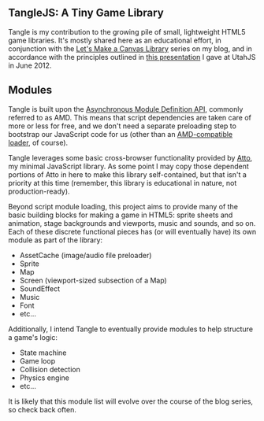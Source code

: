 TangleJS: A Tiny Game Library
-------------
Tangle is my contribution to the growing pile of small, lightweight HTML5 game libraries. It's mostly shared here as an educational effort, in conjunction with the [Let's Make a Canvas Library](http://www.buyog.com/code/search.php?tag=lmacl) series on my blog, and in accordance with the principles outlined in [this presentation](www.buyog.com/talks/utahjs) I gave at UtahJS in June 2012.


Modules
-----

Tangle is built upon the [Asynchronous Module Definition API](https://github.com/amdjs/amdjs-api/wiki/AMD), commonly referred to as AMD. This means that script dependencies are taken care of more or less for free, and we don't need a separate preloading step to bootstrap our JavaScript code for us (other than an [AMD-compatible](requirejs.org) [loader](https://github.com/cujojs/curl), of course).

Tangle leverages some basic cross-browser functionality provided by [Atto](https://github.com/buyog/atto), my minimal JavaScript library. As some point I may copy those dependent portions of Atto in here to make this library self-contained, but that isn't a priority at this time (remember, this library is educational in nature, not production-ready).

Beyond script module loading, this project aims to provide many of the basic building blocks for making a game in HTML5: sprite sheets and animation, stage backgrounds and viewports, music and sounds, and so on. Each of these discrete functional pieces has (or will eventually have) its own module as part of the library:

  * AssetCache (image/audio file preloader)
  * Sprite
  * Map
  * Screen (viewport-sized subsection of a Map)
  * SoundEffect
  * Music
  * Font
  * etc...

Additionally, I intend Tangle to eventually provide modules to help structure a game's logic:

  * State machine
  * Game loop
  * Collision detection
  * Physics engine
  * etc...

It is likely that this module list will evolve over the course of the blog series, so check back often.

